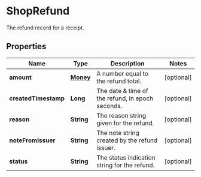 

# ShopRefund

The refund record for a receipt.

## Properties

Name | Type | Description | Notes
------------ | ------------- | ------------- | -------------
**amount** | [**Money**](Money.md) | A number equal to the refund total. |  [optional]
**createdTimestamp** | **Long** | The date &amp; time of the refund, in epoch seconds. |  [optional]
**reason** | **String** | The reason string given for the refund. |  [optional]
**noteFromIssuer** | **String** | The note string created by the refund issuer. |  [optional]
**status** | **String** | The status indication string for the refund. |  [optional]



